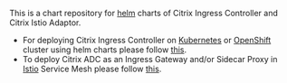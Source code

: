 This is a chart repository for [helm](https://helm.sh) charts of Citrix Ingress Controller and Citrix Istio Adaptor.

* For deploying Citrix Ingress Controller on [Kubernetes](https://kubernetes.io/) or [OpenShift](https://www.openshift.com) cluster using helm charts please follow [this](https://github.com/citrix/citrix-k8s-ingress-controller/tree/master/charts).
* To deploy Citrix ADC as an Ingress Gateway and/or Sidecar Proxy in [Istio](https://istio.io) Service Mesh please follow [this](https://github.com/citrix/citrix-istio-adaptor/tree/master/charts).

